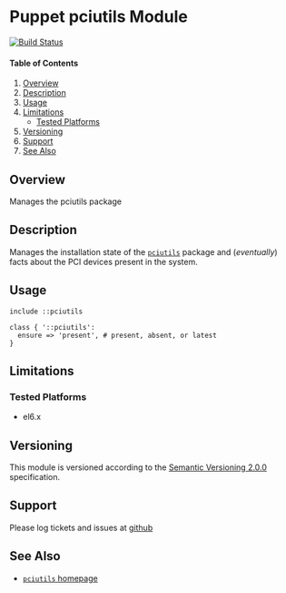 Puppet pciutils Module
======================

[![Build Status](https://travis-ci.org/jhoblitt/puppet-pciutils.png)](https://travis-ci.org/jhoblitt/puppet-pciutils)

#### Table of Contents

1. [Overview](#overview)
2. [Description](#description)
3. [Usage](#usage)
4. [Limitations](#limitations)
    * [Tested Platforms](#tested-platforms)
5. [Versioning](#versioning)
6. [Support](#support)
7. [See Also](#see-also)


Overview
--------

Manages the pciutils package


Description
-----------

Manages the installation state of the
[`pciutils`](http://mj.ucw.cz/sw/pciutils/) package and (*eventually*) facts
about the PCI devices present in the system.

Usage
-----

```puppet
include ::pciutils
```

```puppet
class { '::pciutils':
  ensure => 'present', # present, absent, or latest
}
```


Limitations
-----------

### Tested Platforms

* el6.x


Versioning
----------

This module is versioned according to the [Semantic Versioning
2.0.0](http://semver.org/spec/v2.0.0.html) specification.


Support
-------

Please log tickets and issues at
[github](https://github.com/jhoblitt/puppet-pciutils/issues)


See Also
--------
* [`pciutils` homepage](http://mj.ucw.cz/sw/pciutils/)
